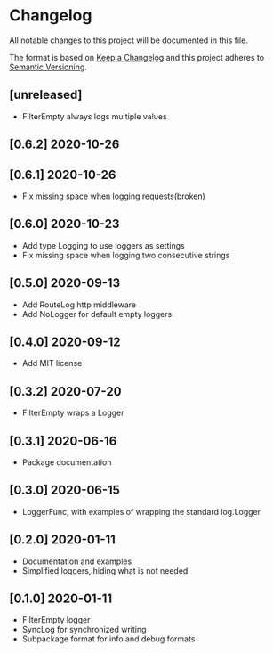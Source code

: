 # Changelog
All notable changes to this project will be documented in this file.

The format is based on [Keep a Changelog](http://keepachangelog.com/en/1.0.0/)
and this project adheres to [Semantic Versioning](http://semver.org/spec/v2.0.0.html).

## [unreleased]

- FilterEmpty always logs multiple values

## [0.6.2] 2020-10-26
## [0.6.1] 2020-10-26

- Fix missing space when logging requests(broken)

## [0.6.0] 2020-10-23

- Add type Logging to use loggers as settings
- Fix missing space when logging two consecutive strings

## [0.5.0] 2020-09-13

- Add RouteLog http middleware
- Add NoLogger for default empty loggers

## [0.4.0] 2020-09-12

- Add MIT license

## [0.3.2] 2020-07-20

- FilterEmpty wraps a Logger

## [0.3.1] 2020-06-16

- Package documentation

## [0.3.0] 2020-06-15

- LoggerFunc, with examples of wrapping the standard log.Logger

## [0.2.0] 2020-01-11

- Documentation and examples
- Simplified loggers, hiding what is not needed

## [0.1.0] 2020-01-11

- FilterEmpty logger
- SyncLog for synchronized writing
- Subpackage format for info and debug formats
